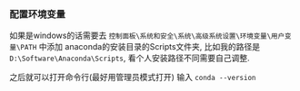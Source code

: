 ### 配置环境变量

如果是windows的话需要去 `控制面板\系统和安全\系统\高级系统设置\环境变量\用户变量\PATH` 中添加 anaconda的安装目录的Scripts文件夹, 比如我的路径是`D:\Software\Anaconda\Scripts`, 看个人安装路径不同需要自己调整.

之后就可以打开命令行(最好用管理员模式打开) 输入 `conda --version`

